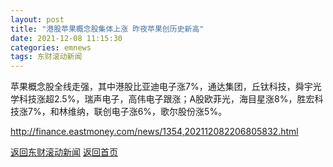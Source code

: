 ```yaml
---
layout: post
title: "港股苹果概念股集体上涨 昨夜苹果创历史新高"
date: 2021-12-08 11:15:30
categories: emnews
tags: 东财滚动新闻
---
```


苹果概念股全线走强，其中港股比亚迪电子涨7%，通达集团，丘钛科技，舜宇光学科技涨超2.5%，瑞声电子，高伟电子跟涨；A股欧菲光，海目星涨8%，胜宏科技涨7%，和林维纳，联创电子涨6%，歌尔股份涨5%。

<http://finance.eastmoney.com/news/1354,202112082206805832.html>

[返回东财滚动新闻](./emnews/)
[返回首页](./)